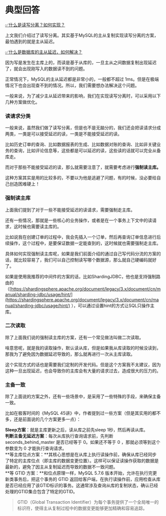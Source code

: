 # 典型回答

[✅什么是读写分离？如何实现？](https://www.yuque.com/hollis666/fo22bm/qdh6cgxyvvqrmkc8?view=doc_embed)

上文我们介绍过了读写分离。其实基于MySQL的主从复制实现读写分离的方案，最怕遇到的就是主从延迟。

[✅什么是数据库的主从延迟，如何解决？](https://www.yuque.com/hollis666/fo22bm/weszn2kock8k8wld?view=doc_embed)

因为写是发生在主库上的，而读是基于从库的，一旦主从之间数据复制出现延迟了，就会出现刚写入的数据读不到的问题。

正常情况下，MySQL的主从延迟都是非常小的，一般都不超过 1ms。但是在极端情况下也会出现查不到的情况。所以，我们需要想办法解决这个问题。

一般来说，为了减少主从延迟带来的影响，我们在实现读写分离时，可以采用以下几种方案做优化。

### 读请求分类

一般来说，虽然我们做了读写分离，但是也不是无脑分的，我们还会把读请求分成两类，一类是可以接受延迟的读，一类是不能接受延迟的读。

比如历史订单的查询、比如数据报表的生成、比如数据对账的查询、比如非关键业务的查询，比如评论信息等，这些都是可以延迟的读，这些读的话就可以完全从备库走。

而对于那些不能接受延迟的读，那么就需要注意了，就需要考虑进行**强制读主库。**

这种方案其实是用的比较多的，不要以为他是逃避了问题，有的时候，没必要给自己创造困难硬上！

### 强制读主库

上面我们提到了对于一些不能接受延迟的读请求，需要强制走主库。

还有一些情况，那就是一些核心的业务操作，或者是在一个事务上下文中的读请求，这时候也需要读主库的。

比如说我在创建订单的过程中，我会先插入一个订单，然后再查询订单信息进行后续操作，这个过程中，是要保证数据一定能查到的，这时候就也需要强制走主库。

具体如何实现强制读主库呢，如果是我们前面介绍的通过自己写代码分流的方案的话，就比较容易了，我们可以自己控制读写哪个数据源，那么就自己硬编码就好了。

如果是使用我推荐的中间件的方案的话，比如ShardingJDBC，他也是支持强制路由的（[https://shardingsphere.apache.org/document/legacy/3.x/document/cn/manual/sharding-jdbc/usage/hint/](https://shardingsphere.apache.org/document/legacy/3.x/document/cn/manual/sharding-jdbc/usage/hint/) ），可以通过设置hint的方式让SQL只操作主库。

### 二次读取

除了上面我们说的强制读主库的方案，还有一个常见做法叫做二次读取。

啥意思呢，就是我的读取操作，默认读从库，但是如果我从库读取的时候没读到，那我为了避免因为数据延迟导致的，那么就再进行一次从主库读取。

这个实现方式的话也是需要我们定制的开发代码。但是这个方案我不太建议，因为这种一旦出现延迟，也会导致你的主库会有大量的请求过去，造成很大的压力的。

### 主备一致

除了上面说的方案之外，还有一些场景中，是采用了一些特殊的手段，来确保主备一致。

比如在极客时间的《MySQL 45讲》中，作者提到过一些方案（但是其实用的都不多，还是前面说的几个方案更多一点）：

**Sleep方案**：就是主库更新之后，读从库之前先sleep 1秒，然后再读从库。<br />**判断主备无延迟方案**：每次从库执行查询请求前，先判断 seconds_behind_master 是否已经等于 0。如果还不等于 0 ，那就必须等到这个参数变为 0 才能执行查询请求。<br />**等主库位点方案：**其核心思想是在从库上执行读操作前，确保从库已经同步了特定的主库位点（即主库的数据变更位置）。这样可以保证读操作获取的数据是最新的，避免了因主从复制延迟而导致的数据不一致问题。<br />**等 GTID 方案：**和位点原理一样，MySQL 5.7.6 版本开始，允许在执行完更新类事务后，把这个事务的 GTID 返回给客户端，在执行读操作前，应用检查从库是否已经应用了该GTID标识的事务。这通常涉及查询从库的复制状态，确认已经处理的GTID集合包含了特定的GTID。

> GTID（Global Transaction Identifier）为每个事务提供了一个全局唯一的标识符，使得主从复制过程中的数据变更能够更加精确和容易追踪。


